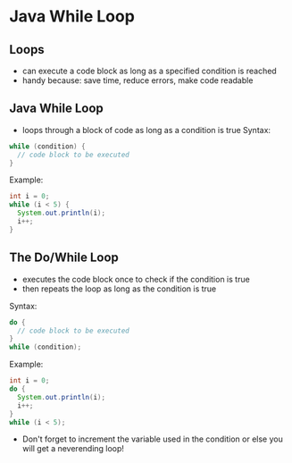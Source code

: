# Java While Loop

## Loops

- can execute a code block as long as a specified condition is reached
- handy because: save time, reduce errors, make code readable

## Java While Loop

- loops through a block of code as long as a condition is true
Syntax:
```java
while (condition) {
  // code block to be executed
}
```

Example:
```java
int i = 0;
while (i < 5) {
  System.out.println(i);
  i++;
}
```

## The Do/While Loop

- executes the code block once to check if the condition is true
- then repeats the loop as long as the condition is true

Syntax:
```java
do {
  // code block to be executed
}
while (condition);
```

Example:
```java
int i = 0;
do {
  System.out.println(i);
  i++;
}
while (i < 5);
```

- Don't forget to increment the variable used in the condition or else you will get a neverending loop!